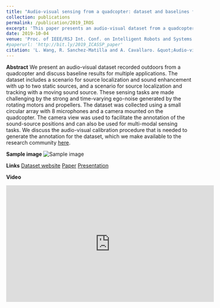 ```yaml
---
title: "Audio-visual sensing from a quadcopter: dataset and baselines for source localization and sound enhancement"
collection: publications
permalink: /publication/2019_IROS
excerpt: 'This paper presents an audio-visual dataset from a quadcopter for enabling evaluation of sound source localizaiton and sound enhancement.'
date: 2019-10-04
venue: 'Proc. of IEEE/RSJ Int. Conf. on Intelligent Robots and Systems (IROS), Macau, China, Nov 4-8'
#paperurl: 'http://bit.ly/2019_ICASSP_paper'
citation: 'L. Wang, R. Sanchez-Matilla and A. Cavallaro. &quot;Audio-visual sensing from a quadcopter: dataset and baselines for source localization and sound enhancement.&quot; <i>Proc. of IEEE/RSJ Int. Conf. on Intelligent Robots and Systems (IROS)</i>.'
---
```

**Abstract**
We present an audio-visual dataset recorded outdoors from a quadcopter and discuss baseline results for multiple applications. The dataset includes a scenario for source localization and sound enhancement with up to two static sources, and a scenario for source localization and tracking with a moving sound source. These sensing tasks are made challenging by the strong and time-varying ego-noise generated by the rotating motors and propellers. The dataset was collected using a small circular array with 8 microphones and a camera mounted on the quadcopter. The camera view was used to facilitate the annotation of the sound-source positions and can also be used for multi-modal sensing tasks. We discuss the audio-visual calibration procedure that is needed to generate the annotation for the dataset, which we make available to the research community [here](http://cis.eecs.qmul.ac.uk/projects/avq/).

**Sample image**
![Sample image](https://risama.github.io/files/2019_IROS/sample.png)

**Links**
[Dataset website](http://cis.eecs.qmul.ac.uk/projects/avq/)
[Paper](http://bit.ly/2019_IROS_paper)
[Presentation](http://bit.ly/2019_IROS_poster)

**Video**
<iframe width="560" height="315" src="https://risama.github.io/files/2019_IROS/video.mp4" frameborder="0" allow="accelerometer; autoplay; encrypted-media; gyroscope; picture-in-picture" allowfullscreen></iframe>